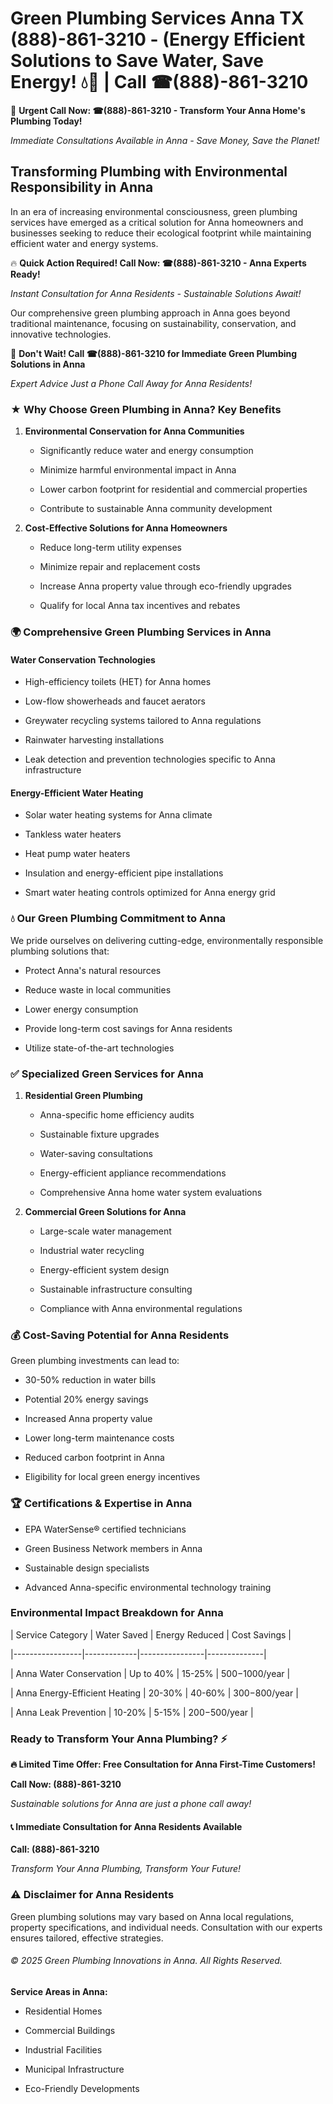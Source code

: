 # Green Plumbing Services Anna TX (888)-861-3210 - (Energy Efficient Solutions to Save Water, Save Energy! 💧🌿 | Call ☎(888)-861-3210

🚨 **Urgent Call Now: ☎(888)-861-3210 - Transform Your Anna Home's Plumbing Today!**
*Immediate Consultations Available in Anna - Save Money, Save the Planet!*

## Transforming Plumbing with Environmental Responsibility in Anna

In an era of increasing environmental consciousness, green plumbing services have emerged as a critical solution for Anna homeowners and businesses seeking to reduce their ecological footprint while maintaining efficient water and energy systems. 

🔥 **Quick Action Required! Call Now: ☎(888)-861-3210 - Anna Experts Ready!**
*Instant Consultation for Anna Residents - Sustainable Solutions Await!*

Our comprehensive green plumbing approach in Anna goes beyond traditional maintenance, focusing on sustainability, conservation, and innovative technologies.

🚨 **Don't Wait! Call ☎(888)-861-3210 for Immediate Green Plumbing Solutions in Anna**
*Expert Advice Just a Phone Call Away for Anna Residents!*

### ★ Why Choose Green Plumbing in Anna? Key Benefits

1. **Environmental Conservation for Anna Communities** 
   - Significantly reduce water and energy consumption
   - Minimize harmful environmental impact in Anna
   - Lower carbon footprint for residential and commercial properties
   - Contribute to sustainable Anna community development

2. **Cost-Effective Solutions for Anna Homeowners** 
   - Reduce long-term utility expenses
   - Minimize repair and replacement costs
   - Increase Anna property value through eco-friendly upgrades
   - Qualify for local Anna tax incentives and rebates

### 🌍 Comprehensive Green Plumbing Services in Anna

#### Water Conservation Technologies
- High-efficiency toilets (HET) for Anna homes
- Low-flow showerheads and faucet aerators
- Greywater recycling systems tailored to Anna regulations
- Rainwater harvesting installations
- Leak detection and prevention technologies specific to Anna infrastructure

#### Energy-Efficient Water Heating
- Solar water heating systems for Anna climate
- Tankless water heaters
- Heat pump water heaters
- Insulation and energy-efficient pipe installations
- Smart water heating controls optimized for Anna energy grid

### 💧 Our Green Plumbing Commitment to Anna

We pride ourselves on delivering cutting-edge, environmentally responsible plumbing solutions that:
- Protect Anna's natural resources
- Reduce waste in local communities
- Lower energy consumption
- Provide long-term cost savings for Anna residents
- Utilize state-of-the-art technologies

### ✅ Specialized Green Services for Anna

1. **Residential Green Plumbing**
   - Anna-specific home efficiency audits
   - Sustainable fixture upgrades
   - Water-saving consultations
   - Energy-efficient appliance recommendations
   - Comprehensive Anna home water system evaluations

2. **Commercial Green Solutions for Anna**
   - Large-scale water management
   - Industrial water recycling
   - Energy-efficient system design
   - Sustainable infrastructure consulting
   - Compliance with Anna environmental regulations

### 💰 Cost-Saving Potential for Anna Residents

Green plumbing investments can lead to:
- 30-50% reduction in water bills
- Potential 20% energy savings
- Increased Anna property value
- Lower long-term maintenance costs
- Reduced carbon footprint in Anna
- Eligibility for local green energy incentives

### 🏆 Certifications & Expertise in Anna

- EPA WaterSense® certified technicians
- Green Business Network members in Anna
- Sustainable design specialists
- Advanced Anna-specific environmental technology training

### Environmental Impact Breakdown for Anna

| Service Category | Water Saved | Energy Reduced | Cost Savings |
|-----------------|-------------|----------------|--------------|
| Anna Water Conservation | Up to 40% | 15-25% | $500-$1000/year |
| Anna Energy-Efficient Heating | 20-30% | 40-60% | $300-$800/year |
| Anna Leak Prevention | 10-20% | 5-15% | $200-$500/year |

### Ready to Transform Your Anna Plumbing? ⚡

**🔥 Limited Time Offer: Free Consultation for Anna First-Time Customers!**

**Call Now: (888)-861-3210**
*Sustainable solutions for Anna are just a phone call away!*

#### 📞 Immediate Consultation for Anna Residents Available

**Call: (888)-861-3210**
*Transform Your Anna Plumbing, Transform Your Future!*

### ⚠️ Disclaimer for Anna Residents

Green plumbing solutions may vary based on Anna local regulations, property specifications, and individual needs. Consultation with our experts ensures tailored, effective strategies.

###### © 2025 Green Plumbing Innovations in Anna. All Rights Reserved.

**Service Areas in Anna:** 
- Residential Homes
- Commercial Buildings
- Industrial Facilities
- Municipal Infrastructure
- Eco-Friendly Developments
